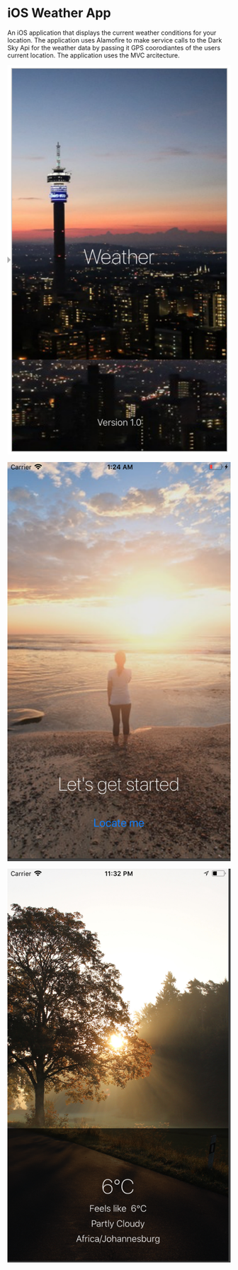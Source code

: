 # iOS Weather App

An iOS application that displays the current weather conditions for your location. The application uses Alamofire to make service calls to the Dark Sky Api for the weather data by passing it GPS coorodiantes of the users current location. The application uses the MVC arcitecture.


![Alt text](https://github.com/Sashen943/iOS-Weather-App/blob/dev/screenshots/Splash.png "Splash screen")

![Alt text](https://github.com/Sashen943/iOS-Weather-App/blob/dev/screenshots/WelcomeScreen.png "Welcome screen")

![Alt text](https://github.com/Sashen943/iOS-Weather-App/blob/dev/screenshots/Weather.png "Weather screen")



